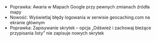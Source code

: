 ##
- Poprawka: Awaria w Mapach Google przy pewnych zmianach źródła mapy
- Nowość: Wyświetlaj błędy logowania w serwisie geocaching.com na ekranie głównym
- Poprawka: Zapisywanie skrytek – opcja „Odśwież i zachowaj bieżące przypisania listy” nie zapisuje nowych skrytek
